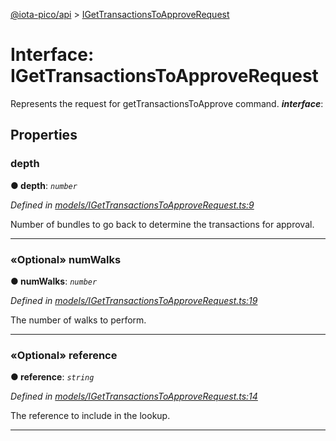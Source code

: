 [@iota-pico/api](../README.md) > [IGetTransactionsToApproveRequest](../interfaces/igettransactionstoapproverequest.md)



# Interface: IGetTransactionsToApproveRequest


Represents the request for getTransactionsToApprove command.
*__interface__*: 



## Properties
<a id="depth"></a>

###  depth

**●  depth**:  *`number`* 

*Defined in [models/IGetTransactionsToApproveRequest.ts:9](https://github.com/iotaeco/iota-pico-api/blob/b0eda77/src/models/IGetTransactionsToApproveRequest.ts#L9)*



Number of bundles to go back to determine the transactions for approval.




___

<a id="numwalks"></a>

### «Optional» numWalks

**●  numWalks**:  *`number`* 

*Defined in [models/IGetTransactionsToApproveRequest.ts:19](https://github.com/iotaeco/iota-pico-api/blob/b0eda77/src/models/IGetTransactionsToApproveRequest.ts#L19)*



The number of walks to perform.




___

<a id="reference"></a>

### «Optional» reference

**●  reference**:  *`string`* 

*Defined in [models/IGetTransactionsToApproveRequest.ts:14](https://github.com/iotaeco/iota-pico-api/blob/b0eda77/src/models/IGetTransactionsToApproveRequest.ts#L14)*



The reference to include in the lookup.




___


